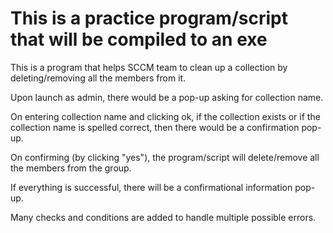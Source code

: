 # This is a practice program/script that will be compiled to an exe

This is a program that helps SCCM team to clean up a collection by deleting/removing all the members from it.

Upon launch as admin, there would be a pop-up asking for collection name.

On entering collection name and clicking ok, if the collection exists or if the collection name is spelled correct, then there would be a confirmation pop-up.

On confirming (by clicking "yes"), the program/script will delete/remove all the members from the group.

If everything is successful, there will be a confirmational information pop-up.

Many checks and conditions are added to handle multiple possible errors.
